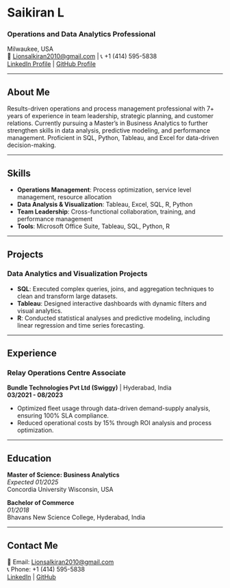 # Saikiran L  
### Operations and Data Analytics Professional  
Milwaukee, USA  
📧 Lionsalkiran2010@gmail.com | 📞 +1 (414) 595-5838  
[LinkedIn Profile](https://www.linkedin.com/in/yourprofile) | [GitHub Profile](https://github.com/yourusername)

---

## **About Me**  
Results-driven operations and process management professional with 7+ years of experience in team leadership, strategic planning, and customer relations. Currently pursuing a Master’s in Business Analytics to further strengthen skills in data analysis, predictive modeling, and performance management. Proficient in SQL, Python, Tableau, and Excel for data-driven decision-making.

---

## **Skills**  
- **Operations Management**: Process optimization, service level management, resource allocation  
- **Data Analysis & Visualization**: Tableau, Excel, SQL, R, Python  
- **Team Leadership**: Cross-functional collaboration, training, and performance management  
- **Tools**: Microsoft Office Suite, Tableau, SQL, Python, R  

---

## **Projects**  
### **Data Analytics and Visualization Projects**  
- **SQL**: Executed complex queries, joins, and aggregation techniques to clean and transform large datasets.  
- **Tableau**: Designed interactive dashboards with dynamic filters and visual analytics.  
- **R**: Conducted statistical analyses and predictive modeling, including linear regression and time series forecasting.  

---

## **Experience**  
### **Relay Operations Centre Associate**  
**Bundle Technologies Pvt Ltd (Swiggy)** | Hyderabad, India  
**03/2021 - 08/2023**  
- Optimized fleet usage through data-driven demand-supply analysis, ensuring 100% SLA compliance.  
- Reduced operational costs by 15% through ROI analysis and process optimization.  

---

## **Education**  
**Master of Science: Business Analytics**  
*Expected 01/2025*  
Concordia University Wisconsin, USA  

**Bachelor of Commerce**  
*01/2018*  
Bhavans New Science College, Hyderabad, India  

---

## **Contact Me**  
📧 Email: Lionsalkiran2010@gmail.com  
📞 Phone: +1 (414) 595-5838  
[LinkedIn](https://www.linkedin.com/in/yourprofile) | [GitHub](https://github.com/yourusername)
